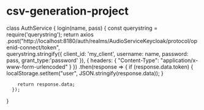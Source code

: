 # csv-generation-project
class AuthService {
  login(name, pass) {
    const querystring = require('querystring');
    return axios
      .post("http://localhost:8180/auth/realms/AudioServiceKeycloak/protocol/openid-connect/token",  
      querystring.stringify({
        client_id: 'my_client',
        username: name,
        password: pass,
        grant_type:'password'
}), {
  headers: { 
    "Content-Type": "application/x-www-form-urlencoded"
  }
})
      .then(response => {
        if (response.data.token) {
          localStorage.setItem("user", JSON.stringify(response.data));
        }

        return response.data;
      });
  }
